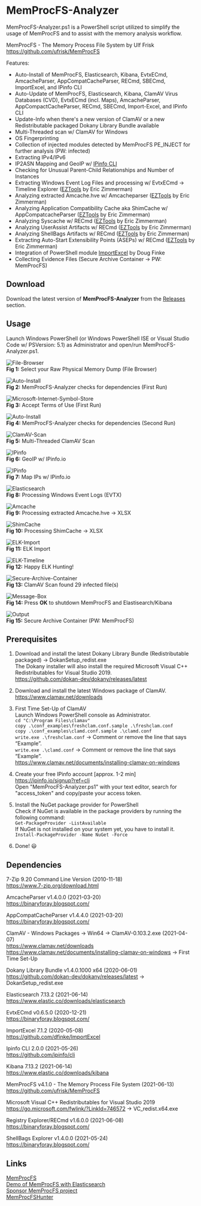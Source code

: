 # MemProcFS-Analyzer
MemProcFS-Analyzer.ps1 is a PowerShell script utilized to simplify the usage of MemProcFS and to assist with the memory analysis workflow.

MemProcFS - The Memory Process File System by Ulf Frisk  
https://github.com/ufrisk/MemProcFS  

Features:
* Auto-Install of MemProcFS, Elasticsearch, Kibana, EvtxECmd, AmcacheParser, AppCompatCacheParser, RECmd, SBECmd, ImportExcel, and IPinfo CLI  
* Auto-Update of MemProcFS, Elasticsearch, Kibana, ClamAV Virus Databases (CVD), EvtxECmd (incl. Maps), AmcacheParser, AppCompactCacheParser, RECmd, SBECmd, Import-Excel, and IPinfo CLI
* Update-Info when there's a new version of ClamAV or a new Redistributable packaged Dokany Library Bundle available  
* Multi-Threaded scan w/ ClamAV for Windows  
* OS Fingerprinting  
* Collection of injected modules detected by MemProcFS PE_INJECT for further analysis (PW: infected)
* Extracting IPv4/IPv6  
* IP2ASN Mapping and GeoIP w/ [IPinfo CLI](https://github.com/ipinfo/cli)  
* Checking for Unusual Parent-Child Relationships and Number of Instances  
* Extracting Windows Event Log Files and processing w/ EvtxECmd &#8594; Timeline Explorer ([EZTools](https://ericzimmerman.github.io/) by Eric Zimmerman)  
* Analyzing extracted Amcache.hve w/ Amcacheparser ([EZTools](https://ericzimmerman.github.io/) by Eric Zimmerman)  
* Analyzing Application Compatibility Cache aka ShimCache w/ AppCompatcacheParser ([EZTools](https://ericzimmerman.github.io/) by Eric Zimmerman)  
* Analyzing Syscache w/ RECmd ([EZTools](https://ericzimmerman.github.io/) by Eric Zimmerman)  
* Analyzing UserAssist Artifacts w/ RECmd ([EZTools](https://ericzimmerman.github.io/) by Eric Zimmerman)  
* Analyzing ShellBags Artifacts w/ RECmd ([EZTools](https://ericzimmerman.github.io/) by Eric Zimmerman)  
* Extracting Auto-Start Extensibility Points (ASEPs) w/ RECmd ([EZTools](https://ericzimmerman.github.io/) by Eric Zimmerman) 
* Integration of PowerShell module [ImportExcel](https://github.com/dfinke/ImportExcel) by Doug Finke
* Collecting Evidence Files (Secure Archive Container &#8594; PW: MemProcFS)  

## Download 
Download the latest version of **MemProcFS-Analyzer** from the [Releases](https://github.com/evild3ad/MemProcFS-Analyzer/releases) section.  

## Usage  
Launch Windows PowerShell (or Windows PowerShell ISE or Visual Studio Code w/ PSVersion: 5.1) as Administrator and open/run MemProcFS-Analyzer.ps1. 

![File-Browser](https://github.com/evild3ad/MemProcFS-Analyzer/blob/d3bfab5168ed22979338e4a379200020885cdc82/Screenshots/File-Browser.png)  
**Fig 1:** Select your Raw Physical Memory Dump (File Browser)

![Auto-Install](https://github.com/evild3ad/MemProcFS-Analyzer/blob/e804fa5bd5195757a5a36d9bed8aa04b83dbbcca/Screenshots/1st-Run.png)  
**Fig 2:** MemProcFS-Analyzer checks for dependencies (First Run)

![Microsoft-Internet-Symbol-Store](https://github.com/evild3ad/MemProcFS-Analyzer/blob/d3bfab5168ed22979338e4a379200020885cdc82/Screenshots/Microsoft-Internet-Symbol-Store.png)  
**Fig 3:** Accept Terms of Use (First Run)  

![Auto-Install](https://github.com/evild3ad/MemProcFS-Analyzer/blob/d43487a661be157b1805ce8a4c07fb2274963520/Screenshots/2nd-Run.png)  
**Fig 4:** MemProcFS-Analyzer checks for dependencies (Second Run)

![ClamAV-Scan](https://github.com/evild3ad/MemProcFS-Analyzer/blob/d4b43171c4dacaf42cd983b5ea9810ba29e0bd7e/Screenshots/ClamAV-Scan.png)  
**Fig 5:** Multi-Threaded ClamAV Scan

![IPinfo](https://github.com/evild3ad/MemProcFS-Analyzer/blob/28d128fdf058b056e929dd925433edfd2f10cbfd/Screenshots/IPinfo.png)  
**Fig 6:** GeoIP w/ IPinfo.io

![IPinfo](https://github.com/evild3ad/MemProcFS-Analyzer/blob/e5505296fd5ea604af15f4882a5478a44160f321/Screenshots/Map.png)  
**Fig 7:** Map IPs w/ IPinfo.io

![Elasticsearch](https://github.com/evild3ad/MemProcFS-Analyzer/blob/e804fa5bd5195757a5a36d9bed8aa04b83dbbcca/Screenshots/EventLogs.png)  
**Fig 8:** Processing Windows Event Logs (EVTX)

![Amcache](https://github.com/evild3ad/MemProcFS-Analyzer/blob/d547838fe2320e8812b3c4c3000a581c9a0e350c/Screenshots/Amcache.png)  
**Fig 9:** Processing extracted Amcache.hve &#8594; XLSX  

![ShimCache](https://github.com/evild3ad/MemProcFS-Analyzer/blob/28d128fdf058b056e929dd925433edfd2f10cbfd/Screenshots/ShimCache.png)  
**Fig 10:** Processing ShimCache &#8594; XLSX  

![ELK-Import](https://github.com/evild3ad/MemProcFS-Analyzer/blob/662aace82f911c1248dee6cbcf4b3a6e78aa8d0d/Screenshots/ELK-Import.png)  
**Fig 11:** ELK Import

![ELK-Timeline](https://github.com/evild3ad/MemProcFS-Analyzer/blob/d3bfab5168ed22979338e4a379200020885cdc82/Screenshots/ELK-Timeline.png)  
**Fig 12:** Happy ELK Hunting!

![Secure-Archive-Container](https://github.com/evild3ad/MemProcFS-Analyzer/blob/e804fa5bd5195757a5a36d9bed8aa04b83dbbcca/Screenshots/Secure-Archive-Container.png)  
**Fig 13:** ClamAV Scan found 29 infected file(s)

![Message-Box](https://github.com/evild3ad/MemProcFS-Analyzer/blob/d3bfab5168ed22979338e4a379200020885cdc82/Screenshots/Message-Box.png)  
**Fig 14:** Press **OK** to shutdown MemProcFS and Elastisearch/Kibana

![Output](https://github.com/evild3ad/MemProcFS-Analyzer/blob/8d55333f9c89d120b76d454ce60fca167767ba2b/Screenshots/Output.png)  
**Fig 15:** Secure Archive Container (PW: MemProcFS)

## Prerequisites 
1. Download and install the latest Dokany Library Bundle (Redistributable packaged) &#8594; DokanSetup_redist.exe  
The Dokany installer will also install the required Microsoft Visual C++ Redistributables for Visual Studio 2019.  
https://github.com/dokan-dev/dokany/releases/latest  

2. Download and install the latest Windows package of ClamAV.  
https://www.clamav.net/downloads 

3. First Time Set-Up of ClamAV  
Launch Windows PowerShell console as Administrator.  
`cd "C:\Program Files\clamav"`  
`copy .\conf_examples\freshclam.conf.sample .\freshclam.conf`  
`copy .\conf_examples\clamd.conf.sample .\clamd.conf`  
`write.exe .\freshclam.conf`  &#8594; Comment or remove the line that says “Example”.  
`write.exe .\clamd.conf` &#8594; Comment or remove the line that says “Example”.  
https://www.clamav.net/documents/installing-clamav-on-windows  

4. Create your free IPinfo account [approx. 1-2 min]  
https://ipinfo.io/signup?ref=cli  
Open "MemProcFS-Analyzer.ps1" with your text editor, search for "access_token" and copy/paste your access token.

5. Install the NuGet package provider for PowerShell  
Check if NuGet is available in the package providers by running the following command:  
`Get-PackageProvider -ListAvailable`  
If NuGet is not installed on your system yet, you have to install it.  
`Install-PackageProvider -Name NuGet -Force`  

6. Done! :smiley:  

## Dependencies
7-Zip 9.20 Command Line Version (2010-11-18)  
https://www.7-zip.org/download.html  

AmcacheParser v1.4.0.0 (2021-03-20)  
https://binaryforay.blogspot.com/  

AppCompatCacheParser v1.4.4.0 (2021-03-20)  
https://binaryforay.blogspot.com/  

ClamAV - Windows Packages &#8594; Win64 &#8594; ClamAV-0.103.2.exe (2021-04-07)  
https://www.clamav.net/downloads  
https://www.clamav.net/documents/installing-clamav-on-windows &#8594; First Time Set-Up  

Dokany Library Bundle v1.4.0.1000 x64 (2020-06-01)  
https://github.com/dokan-dev/dokany/releases/latest &#8594; DokanSetup_redist.exe  

Elasticsearch 7.13.2 (2021-06-14)  
https://www.elastic.co/downloads/elasticsearch  

EvtxECmd v0.6.5.0 (2020-12-21)  
https://binaryforay.blogspot.com/  

ImportExcel 7.1.2 (2020-05-08)  
https://github.com/dfinke/ImportExcel  

Ipinfo CLI 2.0.0 (2021-05-26)  
https://github.com/ipinfo/cli  

Kibana 7.13.2 (2021-06-14)  
https://www.elastic.co/downloads/kibana  

MemProcFS v4.1.0 - The Memory Process File System (2021-06-13)  
https://github.com/ufrisk/MemProcFS  

Microsoft Visual C++ Redistributables for Visual Studio 2019  
https://go.microsoft.com/fwlink/?LinkId=746572 &#8594; VC_redist.x64.exe  

Registry Explorer/RECmd v1.6.0.0 (2021-06-08)  
https://binaryforay.blogspot.com/  

ShellBags Explorer v1.4.0.0 (2021-05-24)  
https://binaryforay.blogspot.com/  

## Links
[MemProcFS](https://github.com/ufrisk/MemProcFS)  
[Demo of MemProcFS with Elasticsearch](https://www.youtube.com/watch?v=JcIlowlrvyI)  
[Sponsor MemProcFS project](https://github.com/sponsors/ufrisk)  
[MemProcFSHunter](https://github.com/memprocfshunt/MemProcFSHunter)  

